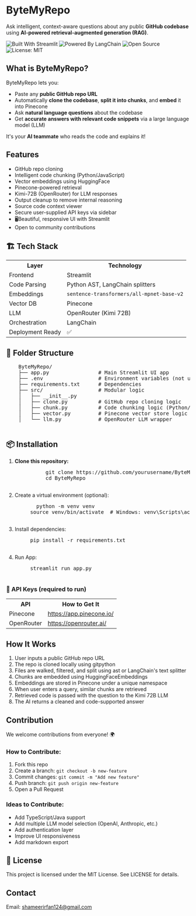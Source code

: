 
 <body>
 
 <h1>ByteMyRepo</h1>

 <p>Ask intelligent, context-aware questions about any public <strong>GitHub codebase</strong> using <strong>AI-powered retrieval-augmented generation (RAG)</strong>.</p>

 <span class="badge"><img src="https://img.shields.io/badge/Built%20With-Streamlit-orange?style=flat-square" alt="Built With Streamlit"></span>
 <span class="badge"><img src="https://img.shields.io/badge/Powered%20By-LangChain-blueviolet?style=flat-square" alt="Powered By LangChain"></span>
    <span class="badge"><img src="https://img.shields.io/badge/Open%20Source-Yes-brightgreen?style=flat-square" alt="Open Source"></span>
    <span class="badge"><img src="https://img.shields.io/badge/License-MIT-green.svg" alt="License: MIT"></span>

 <h2>What is ByteMyRepo?</h2>

 <p>ByteMyRepo lets you:</p>
    <ul>
        <li>Paste any <strong>public GitHub repo URL</strong></li>
        <li>Automatically <strong>clone the codebase</strong>, <strong>split it into chunks</strong>, and <strong>embed</strong> it into Pinecone</li>
        <li>Ask <strong>natural language questions</strong> about the codebase</li>
        <li>Get <strong>accurate answers with relevant code snippets</strong> via a large language model (LLM)</li>
    </ul>
    <p>It's your <strong>AI teammate</strong> who reads the code and explains it!</p>

 <h2>Features</h2>

<ul>
     <li>GitHub repo cloning</li>
        <li>Intelligent code chunking (Python/JavaScript)</li>
        <li>Vector embeddings using HuggingFace</li>
        <li>Pinecone-powered retrieval</li>
        <li>Kimi-72B (OpenRouter) for LLM responses</li>
        <li>Output cleanup to remove internal reasoning</li>
        <li>Source code context viewer</li>
        <li>Secure user-supplied API keys via sidebar</li>
        <li>🖥Beautiful, responsive UI with Streamlit</li>
        <li>Open to community contributions</li>
    </ul>

<h2>🏗️ Tech Stack</h2>

<table>
        <tr>
            <th>Layer</th>
            <th>Technology</th>
        </tr>
        <tr>
            <td>Frontend</td>
            <td>Streamlit</td>
        </tr>
        <tr>
            <td>Code Parsing</td>
            <td>Python AST, LangChain splitters</td>
        </tr>
        <tr>
            <td>Embeddings</td>
            <td><code>sentence-transformers/all-mpnet-base-v2</code></td>
        </tr>
        <tr>
            <td>Vector DB</td>
            <td>Pinecone</td>
        </tr>
        <tr>
            <td>LLM</td>
            <td>OpenRouter (Kimi 72B)</td>
        </tr>
        <tr>
            <td>Orchestration</td>
            <td>LangChain</td>
        </tr>
        <tr>
            <td>Deployment Ready</td>
            <td>✅</td>
        </tr>
    </table>

  <h2>📁 Folder Structure</h2>
    <pre>
    ByteMyRepo/
    ├── app.py                # Main Streamlit UI app
    ├── .env                  # Environment variables (not used in deployment, for local testing)
    ├── requirements.txt      # Dependencies
    ├── src/                  # Modular logic
    │   ├── __init__.py
    │   ├── clone.py          # GitHub repo cloning logic
    │   ├── chunk.py          # Code chunking logic (Python/JS)
    │   ├── vector.py         # Pinecone vector store logic
    │   └── llm.py            # OpenRouter LLM wrapper
    </pre>

 <h2>📦 Installation</h2>

 <ol>
        <li><strong>Clone this repository:</strong>
            <pre>
          git clone https://github.com/yourusername/ByteMyRepo.git
          cd ByteMyRepo
            </pre>
        </li>
        <li>Create a virtual environment (optional):
            <pre>
       python -m venv venv
     source venv/bin/activate  # Windows: venv\Scripts\activate
            </pre>
        </li>
        <li>Install dependencies:
            <pre>
     pip install -r requirements.txt
            </pre>
        </li>
        <li>Run App:
            <pre>
     streamlit run app.py
            </pre>
        </li>
    </ol>

 <h3>🔐 API Keys (required to run)</h3>
    <table>
        <tr>
            <th>API</th>
            <th>How to Get It</th>
        </tr>
        <tr>
            <td>Pinecone</td>
            <td><a href="https://app.pinecone.io/">https://app.pinecone.io/</a></td>
        </tr>
        <tr>
            <td>OpenRouter</td>
            <td><a href="https://openrouter.ai/">https://openrouter.ai/</a></td>
        </tr>
    </table>

  <h2>How It Works</h2>
    <ol>
        <li>User inputs a public GitHub repo URL</li>
        <li>The repo is cloned locally using gitpython</li>
        <li>Files are walked, filtered, and split using ast or LangChain's text splitter</li>
        <li>Chunks are embedded using HuggingFaceEmbeddings</li>
        <li>Embeddings are stored in Pinecone under a unique namespace</li>
        <li>When user enters a query, similar chunks are retrieved</li>
        <li>Retrieved code is passed with the question to the Kimi 72B LLM</li>
        <li>The AI returns a cleaned and code-supported answer</li>
    </ol>

 <h2>Contribution</h2>
    <p>We welcome contributions from everyone! 🌍</p>

  <h3>How to Contribute:</h3>
    <ol>
        <li>Fork this repo</li>
        <li>Create a branch: <code>git checkout -b new-feature</code></li>
        <li>Commit changes: <code>git commit -m "Add new feature"</code></li>
        <li>Push branch: <code>git push origin new-feature</code></li>
        <li>Open a Pull Request</li>
    </ol>

 <h3>Ideas to Contribute:</h3>
    <ul>
        <li>Add TypeScript/Java support</li>
        <li>Add multiple LLM model selection (OpenAI, Anthropic, etc.)</li>
        <li>Add authentication layer</li>
        <li>Improve UI responsiveness</li>
        <li>Add markdown export</li>
    </ul>

 <h2>📜 License</h2>
    <p>This project is licensed under the MIT License. See LICENSE for details.</p>

   <h2>Contact</h2>
    <p>Email: <a href="mailto:shameerirfan124@gmail.com">shameerirfan124@gmail.com</a></p>

   </body>
